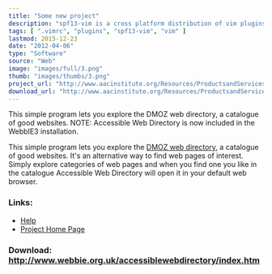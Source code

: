```yaml
---
title: "Some new project"
description: "spf13-vim is a cross platform distribution of vim plugins and resources for Vim."
tags: [ ".vimrc", "plugins", "spf13-vim", "vim" ]
lastmod: 2015-12-23
date: "2012-04-06"
type: "Software"
source: "Web"
image: "images/full/3.png"
thumb: "images/thumbs/3.png"
project_url: "http://www.aacinstitute.org/Resources/ProductsandServices/AACKeys/AACKeys.html"
download_url: "http://www.aacinstitute.org/Resources/ProductsandServices/AACKeys/AACKeys.html"
---
```


This simple program lets you explore the DMOZ web directory, a catalogue of good websites.  NOTE: Accessible Web Directory is now included in the WebbIE3 installation.

This simple program lets you explore the <a href="">DMOZ web directory</a>, a catalogue of good websites. It's an alternative way to find web pages of interest. Simply explore categories of web pages and when you find one you like in the catalogue Accessible Web Directory will open it in your default web browser.

### Links:
- <a href="http://www.oatsoft.org/Software/accessible-web-directory/help">Help</a>
- <a href="http://www.webbie.org.uk/accessiblewebdirectory/index.htm">Project Home Page</a>

### Download: http://www.webbie.org.uk/accessiblewebdirectory/index.htm 